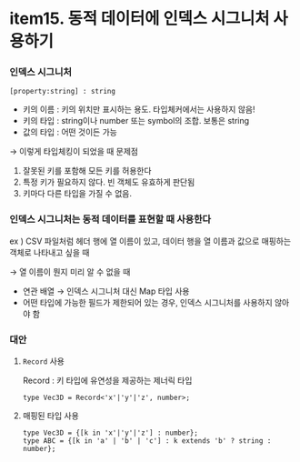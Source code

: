 # item15. 동적 데이터에 인덱스 시그니처 사용하기

### 인덱스 시그니처

`[property:string] : string`

- 키의 이름 : 키의 위치만 표시하는 용도. 타입체커에서는 사용하지 않음!
- 키의 타입 : string이나 number 또는 symbol의 조합. 보통은 string
- 값의 타입 : 어떤 것이든 가능

→ 이렇게 타입체킹이 되었을 때 문제점

1. 잘못된 키를 포함해 모든 키를 허용한다
2. 특정 키가 필요하지 않다. 빈 객체도 유효하게 판단됨
3. 키마다 다른 타입을 가질 수 없음. 

### 인덱스 시그니처는 동적 데이터를 표현할 때 사용한다

ex ) CSV 파일처럼 헤더 행에 열 이름이 있고, 데이터 행을 열 이름과 값으로 매핑하는 객체로 나타내고 싶을 때

→ 열 이름이 뭔지 미리 알 수 없을 때

- 연관 배열 → 인덱스 시그니처 대신 Map 타입 사용
- 어떤 타입에 가능한 필드가 제한되어 있는 경우, 인덱스 시그니처를 사용하지 않아야 함

### 대안

1. `Record` 사용
    
    Record : 키 타입에 유연성을 제공하는 제너릭 타입
    
    ```tsx
    type Vec3D = Record<'x'|'y'|'z', number>;
    ```
    
2. 매핑된 타입 사용
    
    ```tsx
    type Vec3D = {[k in 'x'|'y'|'z'] : number};
    type ABC = {[k in 'a' | 'b' | 'c'] : k extends 'b' ? string : number};
    ```